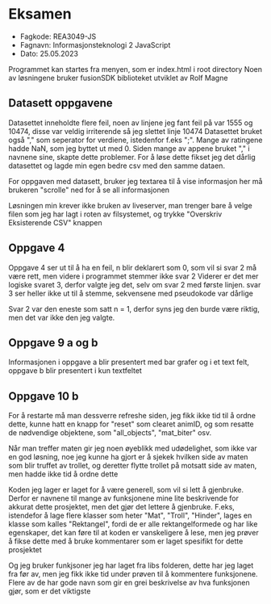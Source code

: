 # Eksamen
* Fagkode: REA3049-JS
* Fagnavn: Informasjonsteknologi 2 JavaScript
* Dato: 25.05.2023
  
Programmet kan startes fra menyen, som er index.html i root directory
Noen av løsningene bruker fusionSDK biblioteket utviklet av Rolf Magne

## Datasett oppgavene
Datasettet inneholdte flere feil,
noen av linjene jeg fant feil på var 1555 og 10474, disse var veldig irriterende så jeg slettet linje 10474
Datasettet bruket også "," som seperator for verdiene, istedenfor f.eks ";".
Mange av ratingene hadde NaN, som jeg byttet ut med 0.
Siden mange av appene bruket "," i navnene sine, skapte dette problemer.
For å løse dette fikset jeg det dårlig datasettet og lagde min egen 
bedre csv med den samme dataen.

For oppgaven med datasett, bruker jeg textarea til å vise informasjon
her må brukeren "scrolle" ned for å se all informasjonen

Løsningen min krever ikke bruken av liveserver, man trenger
bare å velge filen som jeg har lagt i roten av filsystemet, og trykke
"Overskriv Eksisterende CSV" knappen

## Oppgave 4

Oppgave 4 ser ut til å ha en feil, 
n blir deklarert som 0, som vil si svar 2 må være rett,
men videre i programmet stemmer ikke svar 2
Viderer er det mer logiske svaret 3, derfor valgte jeg det, selv om 
svar 2 med første linjen.
svar 3 ser heller ikke ut til å stemme, 
sekvensene med pseudokode var dårlige

Svar 2 var den eneste som satt n = 1,
derfor syns jeg den burde være riktig, men det var ikke
den jeg valgte.

## Oppgave 9 a og b

Informasjonen i oppgave a blir presentert med bar grafer og i et text felt,
oppgave b blir presentert i kun textfeltet

## Oppgave 10  b

For å restarte må man dessverre refreshe siden, jeg fikk ikke tid til å ordne dette,
kunne hatt en knapp for "reset" som clearet animID, og som resatte de nødvendige objektene,
som "all_objects", "mat_biter" osv.

Når man treffer maten gir jeg noen øyeblikk med udødelighet, som ikke var en god løsning,
noe jeg kunne ha gjort er å sjekek hvilken side av maten som blir truffet av trollet,
og deretter flytte trollet på motsatt side av maten, men hadde ikke tid å ordne dette

Koden jeg lager er laget for å være generell, som vil si lett å gjenbruke.
Derfor er navnene til mange av funksjonene mine lite beskrivende for akkurat dette prosjektet,
men det gjør det lettere å gjenbruke.
F.eks, istendefor å lage flere klasser som heter "Mat", "Troll", "Hinder",
lages en klasse som kalles "Rektangel", fordi de er alle rektangelformede og har like egenskaper,
det kan føre til at koden er vanskeligere å lese, men jeg prøver å fikse dette med å bruke kommentarer som
er laget spesifikt for dette prosjektet

Og jeg bruker funkjsoner jeg har laget fra libs folderen,
dette har jeg laget fra før av, men jeg fikk ikke tid under prøven til å kommentere funksjonene.
Flere av de har gode navn som gir en grei beskrivelse av hva funksjonen gjør, som er det viktigste